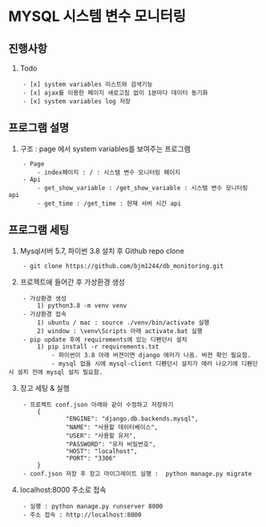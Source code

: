 MYSQL 시스템 변수 모니터링
===================================

진행사항
---------------------------
1. Todo
~~~
    - [x] system variables 리스트와 검색기능
    - [x] ajax를 이용한 페이지 새로고침 없이 1분마다 데이터 동기화
    - [x] system variables log 저장
~~~
프로그램 설명
---------------------------
1. 구조 : page 에서 system variables를 보여주는 프로그램
~~~
    - Page
        - index페이지 : / : 시스템 변수 모니터링 페이지
    - Api
        - get_show_variable : /get_show_variable : 시스템 변수 모니터링 api
        - get_time : /get_time : 현재 서버 시간 api
~~~
프로그램 세팅
---------------------------
1. Mysql서버 5.7, 파이썬 3.8 설치 후 Github repo clone
~~~
    - git clone https://github.com/bjm1244/db_monitoring.git
~~~
2. 프로젝트에 들어간 후 가상환경 생성
~~~
    - 가상환경 생성
        1) python3.8 -m venv venv
    - 가상환경 접속
        1) ubuntu / mac : source ./venv/bin/activate 실행
        2) window : \venv\Scripts 아래 activate.bat 실행
    - pip update 후에 requirements에 있는 디펜던시 설치
        1) pip install -r requirements.txt
            - 파이썬이 3.8 아래 버젼이면 django 에러가 나옴. 버젼 확인 필요함.
            - mysql 없을 시에 mysql-client 디펜던시 설치가 에러 나오기에 디펜던시 설치 전에 mysql 설치 필요함.
~~~
3. 장고 세팅 & 실행
~~~
    - 프로젝트 conf.json 아래와 같이 수정하고 저장하기
        {
                "ENGINE": "django.db.backends.mysql",
                "NAME": "사용할 데이터베이스",
                "USER": "사용할 유저",
                "PASSWORD": "유저 비밀번호",
                "HOST": "localhost",
                "PORT": "3306"
        }
    - conf.json 저장 후 장고 마이그레이트 실행 :  python manage.py migrate 
~~~
4. localhost:8000 주소로 접속
~~~
    - 실행 : python manage.py runserver 8000 
	- 주소 접속 : http://localhost:8000
~~~